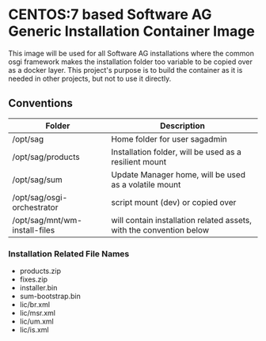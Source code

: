 # CENTOS:7 based Software AG Generic Installation Container Image

This image will be used for all Software AG installations where the common osgi framework makes the installation folder too variable to be copied over as a docker layer.
This project's purpose is to build the container as it is needed in other projects, but not to use it directly.


## Conventions

|Folder                            |Description                       |
|----------------------------------|----------------------------------|
|/opt/sag                          | Home folder for user sagadmin|
|/opt/sag/products                 | Installation folder, will be used as a resilient mount |
|/opt/sag/sum                      | Update Manager home, will be used as a volatile mount  |
|/opt/sag/osgi-orchestrator | script mount (dev) or copied over|
|/opt/sag/mnt/wm-install-files     | will contain installation related assets, with the convention below|

### Installation Related File Names
- products.zip
- fixes.zip
- installer.bin
- sum-bootstrap.bin
- lic/br.xml
- lic/msr.xml
- lic/um.xml
- lic/is.xml
